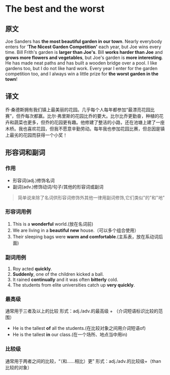 # The best and the worst

## 原文

Joe Sanders has **the most beautiful garden in our town**. Nearly everybody enters for '**The Nicest Garden Competition'** each year, but Joe wins every time. Bill Frith's garden is **larger than Joe's**. Bill **works harder than Joe** and **grows more flowers and vegetables**, but Joe's garden is **more interesting**. He has made neat paths and has built a wooden bridge over a pool. I like gardens too, but I do not like hard work. Every year I enter for the garden competition too, and I always win a little prize for **the worst garden in the town**!

## 译文

乔·桑德斯拥有我们镇上最美丽的花园。几乎每个人每年都参加“最漂亮花园比赛”，但乔每次都赢。比尔·弗里斯的花园比乔的要大。比尔比乔更勤奋，种植的花卉和蔬菜也更多，但乔的花园更有趣。他修建了整洁的小路，还在池塘上建了一座木桥。我也喜欢花园，但我不愿意辛勤劳动。每年我也参加花园比赛，但总因是镇上最劣的花园而获得一个小奖！

## 形容词和副词

### 作用

- 形容词(adj.)修饰名词
- 副词(adv.)修饰动词/句子/其他的形容词或副词

> 简单说来除了名词供形容词修饰外其他一律用副词修饰,它们类似"的"和"地"

### 形容词用例

1. This is a **wonderful** world.(放在名词前)
2. We are living in a **beautiful new** house.（可以多个组合使用）
3. Their sleeping bags were **warm and comfortable**.(主系表，放在系动词后面)

### 副词用例

1. Roy acted **quickly**.
2. **Suddenly**, one of the children kicked a ball.
3. It rained **continually** and it was often **bitterly** cold.
4. The students from elite universities catch up **very quickly**.

### 最高级

通常用于三者及以上的比较
形式：adj./adv.的最高级 + （介词短语标识比较的范围）
- He is the tallest **of** all the students.(在比较对象之间用介词短语of)
- He is the tallest **in** our class.(在一个场所、地点当中用in)

### 比较级

通常用于两者之间的比较，“（和……相比）更”
形式：adj./adv.的比较级+（than 比较的对象）
